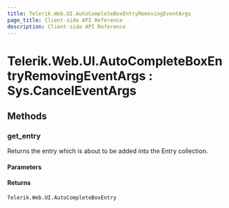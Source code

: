 ```yaml
---
title: Telerik.Web.UI.AutoCompleteBoxEntryRemovingEventArgs
page_title: Client-side API Reference
description: Client-side API Reference
---
```


# Telerik.Web.UI.AutoCompleteBoxEntryRemovingEventArgs : Sys.CancelEventArgs

## Methods

### get_entry

Returns the entry which is about to be added into the Entry collection.

#### Parameters

#### Returns

`Telerik.Web.UI.AutoCompleteBoxEntry`
